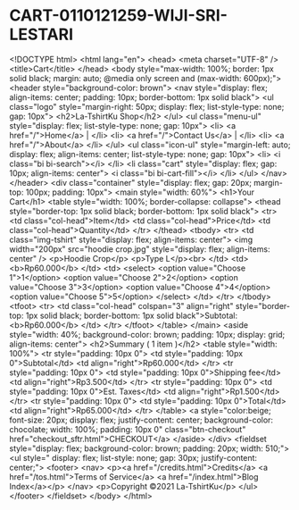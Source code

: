 # CART-0110121259-WIJI-SRI-LESTARI
&lt;!DOCTYPE html> &lt;html lang="en">  &lt;head>     &lt;meta charset="UTF-8" />     &lt;title>Cart&lt;/title> &lt;/head>  &lt;body style="max-width: 100%; border: 1px solid black; margin: auto; @media only screen and (max-width: 600px);">     &lt;header style="background-color: brown">         &lt;nav style="display: flex; align-items: center; padding: 10px; border-bottom: 1px solid black">             &lt;ul class="logo" style="margin-right: 50px; display: flex; list-style-type: none; gap: 10px">                 &lt;h2>La-TshirtKu Shop&lt;/h2>             &lt;/ul>             &lt;ul class="menu-ul" style="display: flex; list-style-type: none; gap: 10px">                 &lt;li>                     &lt;a href="/">Home&lt;/a> |                 &lt;/li>                 &lt;li>                     &lt;a href="/">Contact Us&lt;/a> |                 &lt;/li>                 &lt;li>                     &lt;a href="/">About&lt;/a>                 &lt;/li>             &lt;/ul>             &lt;ul class="icon-ul"                 style="margin-left: auto; display: flex; align-items: center; list-style-type: none; gap: 10px">                 &lt;li>                     &lt;i class="bi bi-search">&lt;/i>                 &lt;/li>                 &lt;li class="cart" style="display: flex; gap: 10px; align-items: center">                     &lt;i class="bi bi-cart-fill">&lt;/i>                 &lt;/li>             &lt;/ul>         &lt;/nav>     &lt;/header>     &lt;div class="container" style="display: flex; gap: 20px; margin-top: 100px; padding: 10px">         &lt;main style="width: 60%">             &lt;h1>Your Cart&lt;/h1>             &lt;table style="width: 100%; border-collapse: collapse">                 &lt;thead style="border-top: 1px solid black; border-bottom: 1px solid black">                     &lt;tr>                         &lt;td class="col-head">Item&lt;/td>                         &lt;td class="col-head">Price&lt;/td>                         &lt;td class="col-head">Quantity&lt;/td>                     &lt;/tr>                 &lt;/thead>                 &lt;tbody>                     &lt;tr>                         &lt;td class="img-tshirt" style="display: flex; align-items: center">                             &lt;img width="200px" src="hoodie crop.jpg" style="display: flex; align-items: center" />                             &lt;p>Hoodie Crop&lt;/p>                             &lt;p>Type L&lt;/p>&lt;br>                         &lt;/td>                         &lt;td>                             &lt;b>Rp60.000&lt;/b>                         &lt;/td>                         &lt;td>                             &lt;select>                                 &lt;option value="Choose 1">1&lt;/option>                                 &lt;option value="Choose 2">2&lt;/option>                                 &lt;option value="Choose 3">3&lt;/option>                                 &lt;option value="Choose 4">4&lt;/option>                                 &lt;option value="Choose 5">5&lt;/option>                             &lt;/select>                         &lt;/td>                     &lt;/tr>                 &lt;/tbody>                 &lt;tfoot>                     &lt;tr>                         &lt;td class="col-head" colspan="3" align="right"                             style="border-top: 1px solid black; border-bottom: 1px solid black">Subtotal:                             &lt;b>Rp60.000&lt;/b>                         &lt;/td>                     &lt;/tr>                 &lt;/tfoot>             &lt;/table>         &lt;/main>         &lt;aside style="width: 40%; background-color: brown; padding: 10px; display: grid; align-items: center">             &lt;h2>Summary ( 1 item )&lt;/h2>             &lt;table style="width: 100%">                 &lt;tr style="padding: 10px 0">                     &lt;td style="padding: 10px 0">Subtotal&lt;/td>                     &lt;td align="right">Rp60.000&lt;/td>                 &lt;/tr>                 &lt;tr style="padding: 10px 0">                     &lt;td style="padding: 10px 0">Shipping fee&lt;/td>                     &lt;td align="right">Rp3.500&lt;/td>                 &lt;/tr>                 &lt;tr style="padding: 10px 0">                     &lt;td style="padding: 10px 0">Est. Taxes&lt;/td>                     &lt;td align="right">Rp1.500&lt;/td>                 &lt;/tr>                 &lt;tr style="padding: 10px 0">                     &lt;td style="padding: 10px 0">Total&lt;/td>                     &lt;td align="right">Rp65.000&lt;/td>                 &lt;/tr>             &lt;/table>             &lt;a style="color:beige; font-size: 20px; display: flex; justify-content: center; background-color: chocolate; width: 100%; padding: 10px 0"                 class="btn-checkout" href="checkout_sftr.html">CHECKOUT&lt;/a>         &lt;/aside>     &lt;/div>     &lt;fieldset         style="display: flex; background-color: brown; padding: 20px; width: 510;">       &lt;ul         style="          display: flex;         list-style: none;         gap: 30px;         justify-content: center;">     &lt;footer>       &lt;nav>         &lt;p>&lt;a href="/credits.html">Credits&lt;/a>            &lt;a href="/tos.html">Terms of Service&lt;/a>            &lt;a href="/index.html">Blog Index&lt;/a>&lt;/p>       &lt;/nav>         &lt;p>Copyright ©2021 La-TshirtKu&lt;/p>       &lt;/ul>      &lt;/footer>     &lt;/fieldset> &lt;/body>  &lt;/html>
